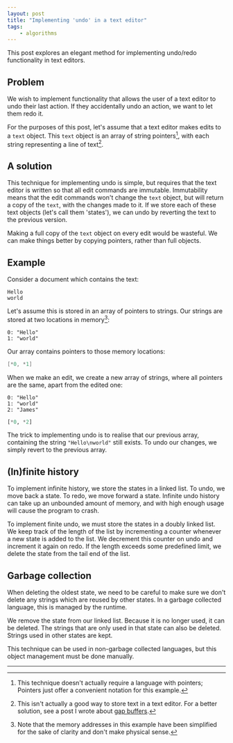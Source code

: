 ```yaml
---
layout: post
title: "Implementing 'undo' in a text editor"
tags:
    - algorithms
---
```


This post explores an elegant method for implementing undo/redo functionality in
text editors.

## Problem

We wish to implement functionality that allows the user of a text editor to undo
their last action. If they accidentally undo an action, we want to let them redo
it.

For the purposes of this post, let's assume that a text editor makes edits to a
`text` object. This `text` object is an array of string pointers[^pointer],
with each string representing a line of text[^gap-buffer].

## A solution

This technique for implementing undo is simple, but requires that the text
editor is written so that all edit commands are immutable. Immutability means
that the edit commands won't change the `text` object, but will return a copy of
the `text`, with the changes made to it. If we store each of these text objects
(let's call them 'states'), we can undo by reverting the text to the previous
version.

Making a full copy of the `text` object on every edit would be wasteful. We can
make things better by copying pointers, rather than full objects. 

## Example

Consider a document which contains the text:

```
Hello
world
```

Let's assume this is stored in an array of pointers to strings. Our strings are
stored at two locations in memory[^memory]:

```
0: "Hello"
1: "world"
```

Our array contains pointers to those memory locations:

```c
[*0, *1]
```

When we make an edit, we create a new array of strings, where all pointers are
the same, apart from the edited one:

```
0: "Hello"
1: "world"
2: "James"
```

```python
[*0, *2]
```

The trick to implementing undo is to realise that our previous array, containing
the string `"Hello\nworld"` still exists. To undo our changes, we simply revert
to the previous array.


## (In)finite history 

To implement infinite history, we store the states in a linked list. To undo, we
move back a state. To redo, we move forward a state. Infinite undo history can
take up an unbounded amount of memory, and with high enough usage will cause the
program to crash.

To implement finite undo, we must store the states in a doubly linked list. We
keep track of the length of the list by incrementing a counter whenever a new
state is added to the list. We decrement this counter on undo and increment it
again on redo. If the length exceeds some predefined limit, we delete the state
from the tail end of the list.

## Garbage collection

When deleting the oldest state, we need to be careful to make sure we don't
delete any strings which are reused by other states. In a garbage collected
language, this is managed by the runtime. 

We remove the state from our linked list. Because it is no longer used, it can
be deleted. The strings that are only used in that state can also be deleted.
Strings used in other states are kept.

This technique can be used in non-garbage collected languages, but this
object management must be done manually. 

---

[^pointer]: This technique doesn't actually require a language with pointers;
    Pointers just offer a convenient notation for this example.

[^gap-buffer]: This isn't actually a good way to store text in a text editor.
    For a better solution, see a post I wrote about [gap
    buffers](/tech/2017/09/01/gap-buffer.html).

[^memory]: Note that the memory addresses in this example have been simplified
    for the sake of clarity and don't make physical sense.
